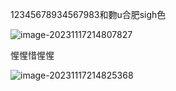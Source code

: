 12345678934567983和覅u合肥sigh色

![image-20231117214807827](https://raw.githubusercontent.com/mianmian11111/thefirst/cjm/image-20231117214807827.png)

惺惺惜惺惺

![image-20231117214825368](https://raw.githubusercontent.com/mianmian11111/thefirst/cjm/image-20231117214825368.png)